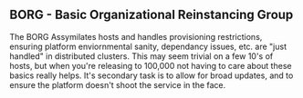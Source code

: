 BORG - Basic Organizational Reinstancing Group
----
The BORG Assymilates hosts and handles provisioning restrictions, ensuring platform enviornmental sanity, dependancy issues, etc. are "just handled" in distributed clusters. This may seem trivial on a few 10's of hosts, but when you're releasing to 100,000 not having to care about these basics really helps. It's secondary task is to allow for broad updates, and to ensure the platform doesn't shoot the service in the face.
